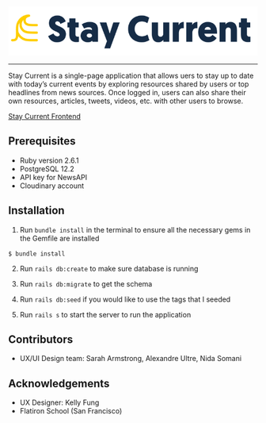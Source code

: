 ![logo](/public/images/stay_current_logo.png)

---

Stay Current is a single-page application that allows uers to stay up to date with today’s current events by exploring resources shared by users or top headlines from news sources. Once logged in, users can also share their own resources, articles, tweets, videos, etc. with other users to browse.

[Stay Current Frontend](https://github.com/caicindy87/stay-current-client)

## Prerequisites

- Ruby version 2.6.1
- PostgreSQL 12.2
- API key for NewsAPI
- Cloudinary account

## Installation

1. Run `bundle install` in the terminal to ensure all the necessary gems in the Gemfile are installed

```
$ bundle install
```

2. Run `rails db:create` to make sure database is running

3. Run `rails db:migrate` to get the schema

4. Run `rails db:seed` if you would like to use the tags that I seeded

5. Run `rails s` to start the server to run the application

## Contributors

- UX/UI Design team: Sarah Armstrong, Alexandre Ultre, Nida Somani

## Acknowledgements

- UX Designer: Kelly Fung
- Flatiron School (San Francisco)
